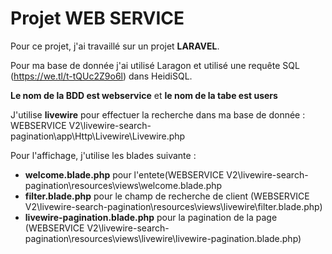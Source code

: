# Projet WEB SERVICE
 
Pour ce projet, j'ai travaillé sur un projet **LARAVEL**.


Pour ma base de donnée j'ai utilisé Laragon et utilisé une requête SQL (https://we.tl/t-tQUc2Z9o6l) dans HeidiSQL.


**Le nom de la BDD est webservice** et **le nom de la tabe est users**


J'utilise **livewire** pour effectuer la recherche dans ma base de donnée : WEBSERVICE V2\livewire-search-pagination\app\Http\Livewire\Livewire.php


Pour l'affichage, j'utilise les blades suivante :

 - **welcome.blade.php** pour l'entete(WEBSERVICE V2\livewire-search-pagination\resources\views\welcome.blade.php
 - **filter.blade.php** pour le champ de recherche de client (WEBSERVICE V2\livewire-search-pagination\resources\views\livewire\filter.blade.php)
 - **livewire-pagination.blade.php** pour la pagination de la page (WEBSERVICE V2\livewire-search-pagination\resources\views\livewire\livewire-pagination.blade.php)

